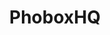 ---
layout: splash
title: "PhoboxHQ"
permalink: /
header:
  overlay_color: "#5e616c"
  overlay_image: https://images.unsplash.com/photo-1491796014055-e6835cdcd4c6?ixlib=rb-1.2.1&ixid=eyJhcHBfaWQiOjEyMDd9&auto=format&fit=crop&w=2024&q=80
  cta_label: "<i class='fa fa-download'></i> Install Now"
  cta_url: "/"
  caption: "Photo credit: [**Unsplash**](https://unsplash.com)"
excerpt: 'A flexible two-column Jekyll theme. Perfect for personal sites, blogs, and portfolios hosted on GitHub or your own server.<br /> <small><a href="https://github.com/mmistakes/minimal-mistakes/releases/tag/3.4.8">Latest release v3.4.8</a></small><br /><br /> {::nomarkdown}<iframe style="display: inline-block;" src="https://ghbtns.com/github-btn.html?user=mmistakes&repo=minimal-mistakes&type=star&count=true&size=large" frameborder="0" scrolling="0" width="160px" height="30px"></iframe> <iframe style="display: inline-block;" src="https://ghbtns.com/github-btn.html?user=mmistakes&repo=minimal-mistakes&type=fork&count=true&size=large" frameborder="0" scrolling="0" width="158px" height="30px"></iframe>{:/nomarkdown}'
intro:
  - excerpt: 'Get notified when I add new stuff &nbsp; [<i class="fa fa-twitter"></i> @mmistakes](https://twitter.com/mmistakes){: .btn .btn--twitter}'
---